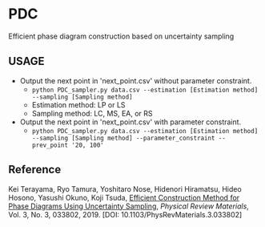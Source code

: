 # PDC
Efficient phase diagram construction based on uncertainty sampling

## USAGE
- Output the next point in 'next_point.csv' without parameter constraint.
  - `python PDC_sampler.py data.csv --estimation [Estimation method] --sampling [Sampling method]`
  - Estimation method: LP or LS
  - Sampling method: LC, MS, EA, or RS
- Output the next point in 'next_point.csv' with parameter constraint.
  - `python PDC_sampler.py data.csv --estimation [Estimation method] --sampling [Sampling method] --parameter_constraint --prev_point '20, 100'`

## Reference
Kei Terayama, Ryo Tamura, Yoshitaro Nose, Hidenori Hiramatsu, Hideo Hosono, Yasushi Okuno, Koji Tsuda, [Efficient Construction Method for Phase Diagrams Using Uncertainty Sampling](https://doi.org/10.1103/PhysRevMaterials.3.033802), *Physical Review Materials*, Vol. 3, No. 3, 033802, 2019. [DOI: 10.1103/PhysRevMaterials.3.033802]
